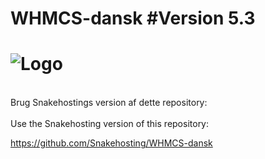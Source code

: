 WHMCS-dansk #Version 5.3
===========
![Logo](http://krebsonsecurity.com/wp-content/uploads/2012/05/whmcs.png)
===========
<br>Brug Snakehostings version af dette repository:</br>
<br>Use the Snakehosting version of this repository:</br>

https://github.com/Snakehosting/WHMCS-dansk
